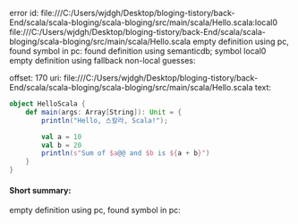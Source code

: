 error id: file:///C:/Users/wjdgh/Desktop/bloging-tistory/back-End/scala/scala-bloging/scala-bloging/src/main/scala/Hello.scala:local0
file:///C:/Users/wjdgh/Desktop/bloging-tistory/back-End/scala/scala-bloging/scala-bloging/src/main/scala/Hello.scala
empty definition using pc, found symbol in pc: 
found definition using semanticdb; symbol local0
empty definition using fallback
non-local guesses:

offset: 170
uri: file:///C:/Users/wjdgh/Desktop/bloging-tistory/back-End/scala/scala-bloging/scala-bloging/src/main/scala/Hello.scala
text:
```scala
object HelloScala {
    def main(args: Array[String]): Unit = {
        println("Hello, 스칼라, Scala!");

        val a = 10
        val b = 20 
        println(s"Sum of $a@@ and $b is ${a + b}")
    }
}

```


#### Short summary: 

empty definition using pc, found symbol in pc: 